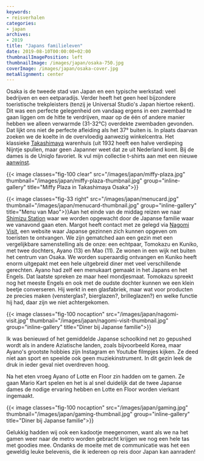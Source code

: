 ```yaml
---
keywords:
- reisverhalen
categories:
- japan
archives:
- 2019
title: "Japans familieleven"
date: 2019-08-10T00:00:00+02:00
thumbnailImagePosition: left
thumbnailImage: /images/japan/osaka-750.jpg
coverImage: /images/japan/osaka-cover.jpg
metaAlignment: center
---
```

Osaka is de tweede stad van Japan en een typische werkstad: veel bedrijven en een eetparadijs. Verder heeft het geen heel bijzondere toeristische trekpleisters (tenzij je Universal Studio's Japan hiertoe rekent). Dit was een perfecte gelegenheid om vandaag ergens in een zwembad te gaan liggen om de hitte te verdrijven, maar op de één of andere manier hebben we alleen verwarmde (31-32&deg;C) overdekte zwembaden gevonden. Dat lijkt ons niet de perfecte afleiding als het 37&deg; buiten is. In plaats daarvan zoeken we de koelte in de overvloedig aanwezig winkelcentra. Het klassieke [Takashimaya](https://en.wikipedia.org/wiki/Takashimaya) warenhuis (uit 1932 heeft een halve verdieping Nijntje spullen, maar geen Japanner weet dat ze uit Nederland komt. Bij de dames is de Uniqlo favoriet. Ik vul mijn collectie t-shirts aan met een nieuwe [aanwinst](/images/japan/uniqlo-edo-ukiyo-et-shirt.jpg).

{{< image classes="fig-100 clear" src="/images/japan/miffy-plaza.jpg" thumbnail="/images/japan/miffy-plaza-thumbnail.jpg" group="inline-gallery" title="Miffy Plaza in Takashimaya Osaka">}}

{{< image classes="fig-33 right" src="/images/japan/menucard.jpg" thumbnail="/images/japan/menucard-thumbnail.jpg" group="inline-gallery" title="Menu van Mao">}}Aan het einde van de middag reizen we naar [Shimizu Station](https://goo.gl/maps/bYDN4RTnojSpCgUAA) waar we worden opgewacht door de Japanse familie waar we vanavond gaan eten. Margot heeft contact met ze gelegd via [Nagomi Visit](https://www.nagomivisit.com/), een website waar Japanse gezinnen zich kunnen opgeven om toeristen te ontvangen. We zijn gematched aan een gezin met een vergelijkbare samenstelling als de onze: een echtpaar, Tomokazu en Kuniko, met twee dochters, Ayano (13) en Mao (11). Ze wonen in een wijk net buiten het centrum van Osaka. We worden superaardig ontvangen en Kuniko heeft enorm uitgepakt met een hele uitgebreid diner met veel verschillende gerechten. Ayano  had zelf een menukaart gemaakt in het Japans en het Engels. Dat laatste spreken ze maar heel mondjesmaat. Tomokazu spreekt nog het meeste Engels en ook met de oudste dochter kunnen we een klein beetje converseren. Hij werkt in een glasfabriek, maar wat voor producten ze precies maken (vensterglas?, bierglazen?, brilleglazen?) en welke functie hij had, daar zijn we niet achtergekomen.

{{< image classes="fig-100 nocaption" src="/images/japan/nagomi-visit.jpg" thumbnail="/images/japan/nagomi-visit-thumbnail.jpg" group="inline-gallery" title="Diner bij Japanse familie">}}

Ik was benieuwd of het gemiddelde Japanse schoolkind net zo gepushed wordt als in andere Aziatische landen, zoals bijvoorbeeld Korea, maar Ayano's grootste hobbies zijn Instagram en Youtube filmpjes kijken. Ze deed niet aan sport en speelde ook geen muziekinstrument. In dit gezin leek de druk in ieder geval niet overdreven hoog.

Na het eten vroeg Ayano of Lotte en Floor zin hadden om te gamen. Ze gaan Mario Kart spelen en het is al snel duidelijk dat de twee Japanse dames de nodige ervaring hebben en Lotte en Floor worden vierkant ingemaakt.

{{< image classes="fig-100 nocaption" src="/images/japan/gaming.jpg" thumbnail="/images/japan/gaming-thumbnail.jpg" group="inline-gallery" title="Diner bij Japanse familie">}}

Gelukkig hadden wij ook een kadootje meegenomen, want als we na het gamen weer naar de metro worden gebracht krijgen we nog een hele tas met goodies mee. Ondanks de moeite met de communicatie was het een geweldig leuke belevenis, die ik iedereen op reis door Japan kan aanraden!